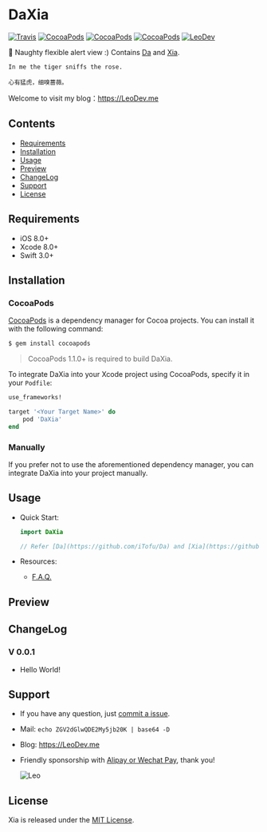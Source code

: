 # DaXia

[![Travis](https://img.shields.io/travis/iTofu/DaXia.svg?style=flat)](https://travis-ci.org/iTofu/DaXia)
[![CocoaPods](https://img.shields.io/cocoapods/v/DaXia.svg)](http://cocoadocs.org/docsets/DaXia)
[![CocoaPods](https://img.shields.io/cocoapods/l/DaXia.svg)](https://raw.githubusercontent.com/iTofu/DaXia/master/LICENSE)
[![CocoaPods](https://img.shields.io/cocoapods/p/DaXia.svg)](http://cocoadocs.org/docsets/DaXia)
[![LeoDev](https://img.shields.io/badge/blog-LeoDev.me-brightgreen.svg)](https://LeoDev.me)

🍰 Naughty flexible alert view :) Contains [Da](https://github.com/iTofu/Da) and [Xia](https://github.com/iTofu/Xia).

<!-- ![DaXia](https://raw.githubusercontent.com/iTofu/DaXia/master/DaXiaDemoImage/DaXiaDemoImage.png) -->

```
In me the tiger sniffs the rose.

心有猛虎，细嗅蔷薇。
```

Welcome to visit my blog：https://LeoDev.me



## Contents

* [Requirements](https://github.com/iTofu/DaXia#requirements)
* [Installation](https://github.com/iTofu/DaXia#installation)
* [Usage](https://github.com/iTofu/DaXia#usage)
* [Preview](https://github.com/iTofu/DaXia#preview)
* [ChangeLog](https://github.com/iTofu/DaXia#changelog)
* [Support](https://github.com/iTofu/DaXia#support)
* [License](https://github.com/iTofu/DaXia#license)



## Requirements

* iOS 8.0+
* Xcode 8.0+
* Swift 3.0+



## Installation

### CocoaPods

[CocoaPods](http://cocoapods.org) is a dependency manager for Cocoa projects. You can install it with the following command:

```bash
$ gem install cocoapods
```

> CocoaPods 1.1.0+ is required to build DaXia.

To integrate DaXia into your Xcode project using CocoaPods, specify it in your `Podfile`:

```ruby
use_frameworks!

target '<Your Target Name>' do
    pod 'DaXia'
end
```

### Manually

If you prefer not to use the aforementioned dependency manager, you can integrate DaXia into your project manually.



## Usage

* Quick Start:

  ```swift
  import DaXia

  // Refer [Da](https://github.com/iTofu/Da) and [Xia](https://github.com/iTofu/Xia)
  ```

* Resources:

  * [F.A.Q.](https://github.com/iTofu/DaXia/issues?q=)


## Preview

<!-- ![DaXia](https://raw.githubusercontent.com/iTofu/DaXia/master/DaXiaDemoImage/DaXiaDemoImageInfo.png)
---
![DaXia](https://raw.githubusercontent.com/iTofu/DaXia/master/DaXiaDemoImage/DaXiaDemoImageSuccess.png)
---
![DaXia](https://raw.githubusercontent.com/iTofu/DaXia/master/DaXiaDemoImage/DaXiaDemoImageWarning.png) -->


## ChangeLog

### V 0.0.1

* Hello World!



## Support

* If you have any question, just [commit a issue](https://github.com/iTofu/DaXia/issues/new).

* Mail: `echo ZGV2dGlwQDE2My5jb20K | base64 -D`

* Blog: https://LeoDev.me

* Friendly sponsorship with [Alipay or Wechat Pay](https://cdnqiniu.leodev.me/paid_to_leo.png), thank you!

  ![Leo](https://cdnqiniu.leodev.me/paid_to_leo.png)


## License

Xia is released under the [MIT License](https://github.com/iTofu/DaXia/blob/master/LICENSE).
